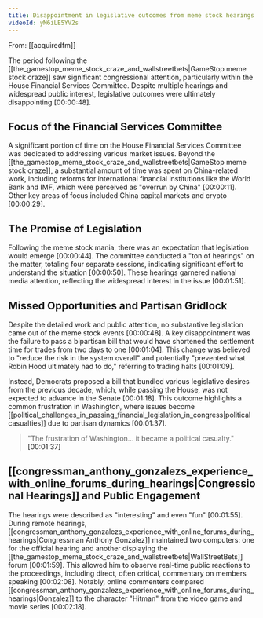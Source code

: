 ```yaml
---
title: Disappointment in legislative outcomes from meme stock hearings
videoId: yM6iLE5YV2s
---
```


From: [[acquiredfm]] <br/> 

The period following the [[the_gamestop_meme_stock_craze_and_wallstreetbets|GameStop meme stock craze]] saw significant congressional attention, particularly within the House Financial Services Committee. Despite multiple hearings and widespread public interest, legislative outcomes were ultimately disappointing <a class="yt-timestamp" data-t="00:00:48">[00:00:48]</a>.

## Focus of the Financial Services Committee

A significant portion of time on the House Financial Services Committee was dedicated to addressing various market issues. Beyond the [[the_gamestop_meme_stock_craze_and_wallstreetbets|GameStop meme stock craze]], a substantial amount of time was spent on China-related work, including reforms for international financial institutions like the World Bank and IMF, which were perceived as "overrun by China" <a class="yt-timestamp" data-t="00:00:11">[00:00:11]</a>. Other key areas of focus included China capital markets and crypto <a class="yt-timestamp" data-t="00:00:29">[00:00:29]</a>.

## The Promise of Legislation

Following the meme stock mania, there was an expectation that legislation would emerge <a class="yt-timestamp" data-t="00:00:44">[00:00:44]</a>. The committee conducted a "ton of hearings" on the matter, totaling four separate sessions, indicating significant effort to understand the situation <a class="yt-timestamp" data-t="00:00:50">[00:00:50]</a>. These hearings garnered national media attention, reflecting the widespread interest in the issue <a class="yt-timestamp" data-t="00:01:51">[00:01:51]</a>.

## Missed Opportunities and Partisan Gridlock

Despite the detailed work and public attention, no substantive legislation came out of the meme stock events <a class="yt-timestamp" data-t="00:00:48">[00:00:48]</a>. A key disappointment was the failure to pass a bipartisan bill that would have shortened the settlement time for trades from two days to one <a class="yt-timestamp" data-t="00:01:04">[00:01:04]</a>. This change was believed to "reduce the risk in the system overall" and potentially "prevented what Robin Hood ultimately had to do," referring to trading halts <a class="yt-timestamp" data-t="00:01:09">[00:01:09]</a>.

Instead, Democrats proposed a bill that bundled various legislative desires from the previous decade, which, while passing the House, was not expected to advance in the Senate <a class="yt-timestamp" data-t="00:01:18">[00:01:18]</a>. This outcome highlights a common frustration in Washington, where issues become [[political_challenges_in_passing_financial_legislation_in_congress|political casualties]] due to partisan dynamics <a class="yt-timestamp" data-t="00:01:37">[00:01:37]</a>.

> "The frustration of Washington... it became a political casualty." <a class="yt-timestamp" data-t="00:01:37">[00:01:37]</a>

## [[congressman_anthony_gonzalezs_experience_with_online_forums_during_hearings|Congressional Hearings]] and Public Engagement

The hearings were described as "interesting" and even "fun" <a class="yt-timestamp" data-t="00:01:55">[00:01:55]</a>. During remote hearings, [[congressman_anthony_gonzalezs_experience_with_online_forums_during_hearings|Congressman Anthony Gonzalez]] maintained two computers: one for the official hearing and another displaying the [[the_gamestop_meme_stock_craze_and_wallstreetbets|WallStreetBets]] forum <a class="yt-timestamp" data-t="00:01:59">[00:01:59]</a>. This allowed him to observe real-time public reactions to the proceedings, including direct, often critical, commentary on members speaking <a class="yt-timestamp" data-t="00:02:08">[00:02:08]</a>. Notably, online commenters compared [[congressman_anthony_gonzalezs_experience_with_online_forums_during_hearings|Gonzalez]] to the character "Hitman" from the video game and movie series <a class="yt-timestamp" data-t="00:02:18">[00:02:18]</a>.